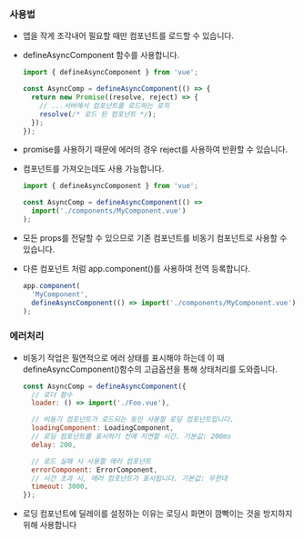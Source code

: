 ### 사용법

- 앱을 작게 조각내어 필요할 때만 컴포넌트를 로드할 수 있습니다.
- defineAsyncComponent 함수를 사용합니다.

  ```js
  import { defineAsyncComponent } from 'vue';

  const AsyncComp = defineAsyncComponent(() => {
    return new Promise((resolve, reject) => {
      // ...서버에서 컴포넌트를 로드하는 로직
      resolve(/* 로드 된 컴포넌트 */);
    });
  });
  ```

- promise를 사용하기 때문에 에러의 경우 reject를 사용하여 반환할 수 있습니다.
- 컴포넌트를 가져오는데도 사용 가능합니다.

  ```js
  import { defineAsyncComponent } from 'vue';

  const AsyncComp = defineAsyncComponent(() =>
    import('./components/MyComponent.vue')
  );
  ```

- 모든 props를 전달할 수 있으므로 기존 컴포넌트를 비동기 컴포넌트로 사용할 수 있습니다.
- 다른 컴포넌트 처럼 app.component()를 사용하여 전역 등록합니다.
  ```js
  app.component(
    'MyComponent',
    defineAsyncComponent(() => import('./components/MyComponent.vue'))
  );
  ```

### 에러처리

- 비동기 작업은 필연적으로 에러 상태를 표시해야 하는데 이 때 defineAsyncComponent()함수의 고급옵션을 통해 상태처리를 도와줍니다.

  ```js
  const AsyncComp = defineAsyncComponent({
    // 로더 함수
    loader: () => import('./Foo.vue'),

    // 비동기 컴포넌트가 로드되는 동안 사용할 로딩 컴포넌트입니다.
    loadingComponent: LoadingComponent,
    // 로딩 컴포넌트를 표시하기 전에 지연할 시간. 기본값: 200ms
    delay: 200,

    // 로드 실패 시 사용할 에러 컴포넌트
    errorComponent: ErrorComponent,
    // 시간 초과 시, 에러 컴포넌트가 표시됩니다. 기본값: 무한대
    timeout: 3000,
  });
  ```

- 로딩 컴포넌트에 딜레이를 설정하는 이유는 로딩시 화면이 깜빡이는 것을 방지하지 위해 사용합니다
